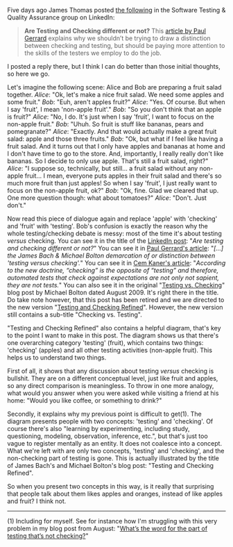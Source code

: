 <html><body><p>Five days ago James Thomas posted <a href="https://www.linkedin.com/grp/post/55636-6069749695687770112?trk=groups-post-b-title">the following</a> in the Software Testing &amp; Quality Assurance group on LinkedIn:
</p><blockquote><strong>Are Testing and Checking different or not?</strong>
This <a href="http://gerrardconsulting.com/?q=node/659">article by Paul Gerrard</a> explains why we shouldn’t be trying to draw a distinction between checking and testing, but should be paying more attention to the skills of the testers we employ to do the job.</blockquote>
I posted a reply there, but I think I can do better than those initial thoughts, so here we go.

Let's imagine the following scene: Alice and Bob are preparing a fruit salad together.
<em>Alice</em>: "Ok, let's make a nice fruit salad. We need some apples and some fruit."
<em>Bob</em>: "Euh, aren't apples fruit?"
<em>Alice</em>: "Yes. Of course. But when I say 'fruit', I mean 'non-apple fruit'."
<em>Bob</em>: "So you don't think that an apple is fruit?"
<em>Alice</em>: "No, I do. It's just when I say 'fruit', I want to focus on the non-apple fruit."
<em>Bob</em>: "Uhuh. So fruit is stuff like bananas, pears and pomegranate?"
<em>Alice</em>: "Exactly. And that would actually make a great fruit salad: apple and those three fruits."
<em>Bob</em>: "Ok, but what if I feel like having a fruit salad. And it turns out that I only have apples and bananas at home and I don't have time to go to the store. And, importantly, I really really don't like bananas. So I decide to only use apple. That's still a fruit salad, right?"
<em>Alice</em>: "I suppose so, technically, but still... a fruit salad without any non-apple fruit... I mean, everyone puts apples in their fruit salad and there's so much more fruit than just apples! So when I say 'fruit', I just really want to focus on the non-apple fruit, ok?"
<em>Bob</em>: "Ok, fine. Glad we cleared that up. One more question though: what about tomatoes?"
<em>Alice</em>: "Don't. Just don't."

Now read this piece of dialogue again and replace 'apple' with 'checking' and 'fruit' with 'testing'. Bob's confusion is exactly the reason why the whole testing/checking debate is messy: most of the time it's about testing *versus* checking. You can see it in the title of the <a href="https://www.linkedin.com/grp/post/55636-6069749695687770112?trk=groups-post-b-title">LinkedIn post</a>: "<em>Are testing and checking different or not?</em>" You can see it in <a href="http://gerrardconsulting.com/?q=node/659">Paul Gerrard's article</a>: "<em>[...] the James Bach &amp; Michael Bolton demarcation of or distinction between 'testing versus checking'.</em>" You can see it in <a href="http://context-driven-testing.com/?p=69">Cem Kaner's article</a>: "<em>According to the new doctrine, “checking” is the opposite of “testing” and therefore, automated tests that check against expectations are not only not sapient, they are not tests.</em>" You can also see it in the original "<a href="http://www.developsense.com/blog/2009/08/testing-vs-checking/">Testing vs. Checking</a>" blog post by Michael Bolton dated August 2009. It's right there in the title. Do take note however, that this post has been retired and we are directed to the new version "<a href="http://www.satisfice.com/blog/archives/856">Testing and Checking Refined</a>". However, the new version still contains a sub-title "Checking vs. Testing".

"Testing and Checking Refined" also contains a helpful diagram, that's key to the point I want to make in this post. The diagram shows us that there's one overarching category 'testing' (fruit), which contains two things: 'checking' (apples) and all other testing activities (non-apple fruit). This helps us to understand two things.

First of all, it shows that any discussion about testing *versus* checking is bullshit. They are on a different conceptual level, just like fruit and apples, so any direct comparison is meaningless. To throw in one more analogy, what would you answer when you were asked while visiting a friend at his home: "Would you like coffee, or something to drink?"

Secondly, it explains why my previous point is difficult to get(1). The diagram presents people with two concepts: 'testing' and 'checking'. Of course there's also "learning by experimenting, including study, questioning, modeling, observation, inference, etc.", but that's just too vague to register mentally as an entity. It does not coalesce into a concept. What we're left with are only two concepts, 'testing' and 'checking', and the non-checking part of testing is gone. This is actually illustrated by the title of James Bach's and Michael Bolton's blog post: "Testing and Checking Refined".

So when you present two concepts in this way, is it really that surprising that people talk about them likes apples and oranges, instead of like apples and fruit? I think not.

--- --- ---

(1) Including for myself. See for instance how I'm struggling with this very problem in my blog post from August: "<a href="https://testingcurve.wordpress.com/2015/08/17/whats-the-word-for-the-part-of-testing-thats-not-checking/">What’s the word for the part of testing that’s not checking?</a>"</body></html>